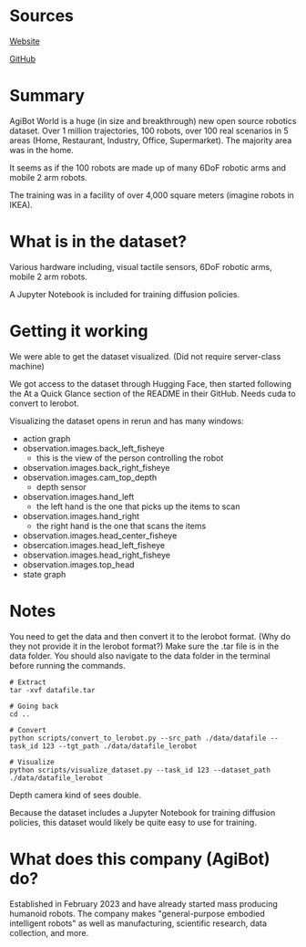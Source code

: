 # Sources
[Website](https://agibot-world.com/)

[GitHub](https://github.com/OpenDriveLab/Agibot-World)

# Summary
AgiBot World is a huge (in size and breakthrough) new open source robotics dataset.
Over 1 million trajectories, 100 robots, over 100 real scenarios in 5 areas (Home, Restaurant, Industry, Office, Supermarket).
The majority area was in the home.

It seems as if the 100 robots are made up of many 6DoF robotic arms and mobile 2 arm robots.

The training was in a facility of over 4,000 square meters (imagine robots in IKEA).

# What is in the dataset?
Various hardware including, visual tactile sensors, 6DoF robotic arms, mobile 2 arm robots.

A Jupyter Notebook is included for training diffusion policies.

# Getting it working
We were able to get the dataset visualized. (Did not require server-class machine)

We got access to the dataset through Hugging Face, then started following the At a Quick Glance section of the README in their GitHub. Needs cuda to convert to lerobot.

Visualizing the dataset opens in rerun and has many windows:
- action graph
- observation.images.back_left_fisheye
    - this is the view of the person controlling the robot
- observation.images.back_right_fisheye
- observation.images.cam_top_depth
    - depth sensor
- observation.images.hand_left
    - the left hand is the one that picks up the items to scan
- observation.images.hand_right
    - the right hand is the one that scans the items
- observation.images.head_center_fisheye
- obsercation.images.head_left_fisheye
- observation.images.head_right_fisheye
- observation.images.top_head
- state graph

# Notes
You need to get the data and then convert it to the lerobot format. (Why do they not provide it in the lerobot format?)
Make sure the .tar file is in the data folder. You should also navigate to the data folder in the terminal before running the commands.
```
# Extract
tar -xvf datafile.tar

# Going back
cd ..

# Convert
python scripts/convert_to_lerobot.py --src_path ./data/datafile --task_id 123 --tgt_path ./data/datafile_lerobot

# Visualize
python scripts/visualize_dataset.py --task_id 123 --dataset_path ./data/datafile_lerobot
```

Depth camera kind of sees double.

Because the dataset includes a Jupyter Notebook for training diffusion policies, this dataset would likely be quite easy to use for training.

# What does this company (AgiBot) do?
Established in February 2023 and have already started mass producing humanoid robots.
The company makes "general-purpose embodied intelligent robots" as well as manufacturing, scientific research, data collection, and more.